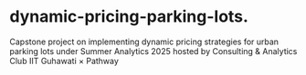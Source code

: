 # dynamic-pricing-parking-lots.
Capstone project on implementing dynamic pricing strategies for urban parking lots under Summer Analytics 2025 hosted by Consulting &amp;  Analytics Club IIT Guhawati × Pathway
